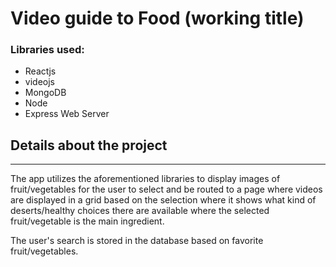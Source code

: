 # Video guide to Food (working title)

### Libraries used:

* Reactjs
* videojs
* MongoDB
* Node
* Express Web Server


## Details about the project

-----------------------------------------------------------------------------------------------------------------------------------
The app utilizes the aforementioned libraries to display images of fruit/vegetables for the user to select and be routed to a page where videos are displayed in a grid based on the selection where it shows what kind of deserts/healthy choices there are available where the selected fruit/vegetable is the main ingredient.

The user's search is stored in the database based on favorite fruit/vegetables.
